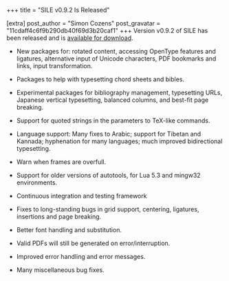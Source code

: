 +++
title = "SILE v0.9.2 Is Released"

[extra]
post_author = "Simon Cozens"
post_gravatar = "11cdaff4c6f9b290db40f69d3b20caf1"
+++
Version v0.9.2 of SILE has been released and is [available for download][1].

* New packages for: rotated content, accessing OpenType features and ligatures, alternative input of Unicode characters, PDF bookmarks and links, input transformation.

* Packages to help with typesetting chord sheets and bibles.

* Experimental packages for bibliography management, typesetting URLs, Japanese vertical typesetting, balanced columns, and best-fit page breaking.

* Support for quoted strings in the parameters to TeX-like commands.

* Language support: Many fixes to Arabic; support for Tibetan and Kannada; hyphenation for many languages; much improved bidirectional typesetting.

* Warn when frames are overfull.

* Support for older versions of autotools, for Lua 5.3 and mingw32 environments.

* Continuous integration and testing framework

* Fixes to long-standing bugs in grid support, centering, ligatures, insertions and page breaking.

* Better font handling and substitution.

* Valid PDFs will still be generated on error/interruption.

* Improved error handling and error messages.

* Many miscellaneous bug fixes.

[Harfbuzz]: https://www.freedesktop.org/wiki/Software/HarfBuzz/
[1]: https://github.com/sile-typesetter/sile/releases/tag/v0.9.2
